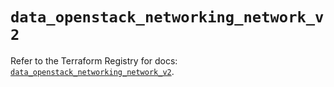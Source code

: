 # `data_openstack_networking_network_v2`

Refer to the Terraform Registry for docs: [`data_openstack_networking_network_v2`](https://registry.terraform.io/providers/terraform-provider-openstack/openstack/3.0.0/docs/data-sources/networking_network_v2).
